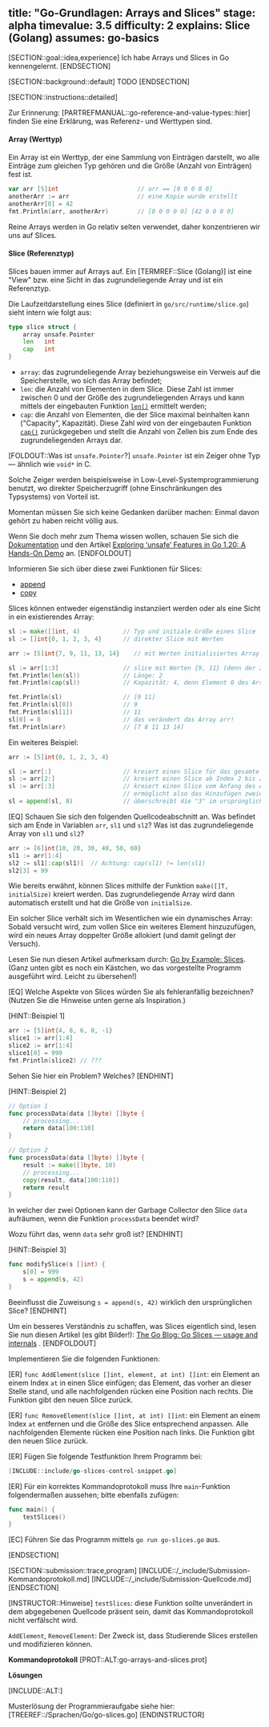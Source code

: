 title: "Go-Grundlagen: Arrays and Slices"
stage: alpha
timevalue: 3.5
difficulty: 2
explains: Slice (Golang)
assumes: go-basics
---

[SECTION::goal::idea,experience]
Ich habe Arrays und Slices in Go kennengelernt.
[ENDSECTION]

[SECTION::background::default]
TODO
[ENDSECTION]

[SECTION::instructions::detailed]

Zur Erinnerung: [PARTREFMANUAL::go-reference-and-value-types::hier] finden Sie eine 
Erklärung, was Referenz- und Werttypen sind.


#### Array (Werttyp)

Ein Array ist ein Werttyp, der eine Sammlung von Einträgen darstellt,
wo alle Einträge zum gleichen Typ gehören und die Größe (Anzahl von Einträgen) fest ist.

```go
var arr [5]int                      // arr == [0 0 0 0 0]
anotherArr := arr                   // eine Kopie wurde erstellt
anotherArr[0] = 42
fmt.Println(arr, anotherArr)        // [0 0 0 0 0] [42 0 0 0 0]
```

Reine Arrays werden in Go relativ selten verwendet, daher konzentrieren wir uns auf Slices.


#### Slice (Referenztyp)

Slices bauen immer auf Arrays auf.
Ein [TERMREF::Slice (Golang)] ist eine "View" bzw. eine Sicht in das zugrundeliegende Array
und ist ein Referenztyp.

Die Laufzeitdarstellung eines Slice (definiert in `go/src/runtime/slice.go`)
sieht intern wie folgt aus:

```go
type slice struct {
    array unsafe.Pointer
    len   int
    cap   int
}
```

* `array`: das zugrundeliegende Array beziehungsweise ein Verweis auf die Speicherstelle, wo sich
  das Array befindet;
* `len`: die Anzahl von Elementen in dem Slice.
  Diese Zahl ist immer zwischen 0 und der Größe des zugrundeliegenden Arrays und kann
  mittels der eingebauten Funktion
  [`len()`](https://pkg.go.dev/builtin#len)
  ermittelt werden;
* `cap`: die Anzahl von Elementen, die der Slice maximal beinhalten kann ("Capacity", Kapazität).
  Diese Zahl wird von der eingebauten Funktion
  [`cap()`](https://pkg.go.dev/builtin#cap)
  zurückgegeben und stellt die Anzahl von Zellen
  bis zum Ende des zugrundeliegenden Arrays dar.

[FOLDOUT::Was ist `unsafe.Pointer`?]
`unsafe.Pointer` ist ein Zeiger ohne Typ — ähnlich wie `void*` in C.

Solche Zeiger werden beispielsweise in Low-Level-Systemprogrammierung benutzt,
wo direkter Speicherzugriff (ohne Einschränkungen des Typsystems) von Vorteil ist.

Momentan müssen Sie sich keine Gedanken darüber machen: Einmal davon gehört
zu haben reicht völlig aus.

Wenn Sie doch mehr zum Thema wissen wollen, schauen Sie sich die
[Dokumentation](https://pkg.go.dev/unsafe#Pointer)
und den Artikel
[Exploring ‘unsafe’ Features in Go 1.20: A Hands-On Demo](https://medium.com/@bradford_hamilton/exploring-unsafe-features-in-go-1-20-a-hands-on-demo-7149ba82e6e1)
an.
[ENDFOLDOUT]

Informieren Sie sich über diese zwei Funktionen für Slices:

- [append](https://pkg.go.dev/builtin#append)
- [copy](https://pkg.go.dev/builtin#copy)

Slices können entweder eigenständig instanziiert werden oder als eine Sicht in ein existierendes Array:

```go
sl := make([]int, 4)            // Typ und initiale Größe eines Slice
sl := []int{0, 1, 2, 3, 4}      // direkter Slice mit Werten

arr := [5]int{7, 9, 11, 13, 14}    // mit Werten initialisiertes Array der Länge 5

sl := arr[1:3]                  // slice mit Werten {9, 11} (denn der zweite Index ist exklusiv)
fmt.Println(len(sl))            // Länge: 2
fmt.Println(cap(sl))            // Kapazität: 4, denn Element 0 des Arrays ist nicht für den Slice verfügbar

fmt.Println(sl)                 // [9 11]
fmt.Println(sl[0])              // 9
fmt.Println(sl[1])              // 11
sl[0] = 8                       // das verändert das Array arr!
fmt.Println(arr)                // [7 8 11 13 14]
```

Ein weiteres Beispiel:

```go
arr := [5]int{0, 1, 2, 3, 4}

sl := arr[:]                    // kreiert einen Slice für das gesamte ursprüngliche Array (len = 5, cap = 5)
sl := arr[2:]                   // kreiert einen Slice ab Index 2 bis zum Ende des Arrays (len = 3, cap = 3)
sl := arr[:3]                   // kreiert einen Slice vom Anfang des Arrays bis zu Index 3 (exklusiv) (len = 3, cap = 5),
                                // ermöglicht also das Hinzufügen zweier weiterer Elemente
sl = append(sl, 8)              // überschreibt die "3" im ursprünglichen Array arr!
```

[EQ] Schauen Sie sich den folgenden Quellcodeabschnitt an.
Was befindet sich am Ende in Variablen `arr`, `sl1` und `sl2`?
Was ist das zugrundeliegende Array von `sl1` und `sl2`?

```go
arr := [6]int{10, 20, 30, 40, 50, 60}
sl1 := arr[1:4]
sl2 := sl1[:cap(sl1)]  // Achtung: cap(sl1) != len(sl1)
sl2[3] = 99
```

<!-- time estimate: 10 min -->

Wie bereits erwähnt, können Slices mithilfe der Funktion `make([]T, initialSize)` kreiert werden.
Das zugrundeliegende Array wird dann automatisch erstellt und hat die Größe von `initialSize`.

Ein solcher Slice verhält sich im Wesentlichen wie ein dynamisches Array:
Sobald versucht wird, zum vollen Slice ein weiteres Element hinzuzufügen,
wird ein neues Array doppelter Größe allokiert (und damit gelingt der Versuch).

Lesen Sie nun diesen Artikel aufmerksam durch:
[Go by Example: Slices](https://gobyexample.com/slices).
(Ganz unten gibt es noch ein Kästchen, wo das vorgestellte Programm ausgeführt wird.
Leicht zu übersehen!)

[EQ] Welche Aspekte von Slices würden Sie als fehleranfällig bezeichnen?
(Nutzen Sie die Hinweise unten gerne als Inspiration.)

[HINT::Beispiel 1]
```go
arr := [5]int{4, 8, 6, 0, -1}
slice1 := arr[1:4]
slice2 := arr[1:4]
slice1[0] = 999
fmt.Println(slice2) // ???
```

Sehen Sie hier ein Problem?
Welches?
[ENDHINT]

[HINT::Beispiel 2]
```go
// Option 1
func processData(data []byte) []byte {
    // processing...
    return data[100:110]
}

// Option 2
func processData(data []byte) []byte {
    result := make([]byte, 10)
    // processing...
    copy(result, data[100:110])
    return result
}
```

In welcher der zwei Optionen kann der Garbage Collector den Slice `data` aufräumen,
wenn die Funktion `processData` beendet wird?

Wozu führt das, wenn `data` sehr groß ist?
[ENDHINT]

[HINT::Beispiel 3]
```go
func modifySlice(s []int) {
    s[0] = 999
    s = append(s, 42)
}
```

Beeinflusst die Zuweisung `s = append(s, 42)` wirklich den ursprünglichen Slice?
[ENDHINT]

Um ein besseres Verständnis zu schaffen, was Slices eigentlich sind,
lesen Sie nun diesen Artikel (es gibt Bilder!):
[The Go Blog: Go Slices — usage and internals](https://go.dev/blog/slices-intro)
.
[ENDFOLDOUT]

Implementieren Sie die folgenden Funktionen:

[ER] `func AddElement(slice []int, element, at int) []int`:
ein Element an einem Index `at` in einen Slice einfügen;
das Element, das vorher an dieser Stelle stand, und alle nachfolgenden rücken eine Position nach
rechts.
Die Funktion gibt den neuen Slice zurück.

[ER] `func RemoveElement(slice []int, at int) []int`:
ein Element an einem Index `at` entfernen und die Größe des Slice entsprechend anpassen.
Alle nachfolgenden Elemente rücken eine Position nach links.
Die Funktion gibt den neuen Slice zurück.

[ER] Fügen Sie folgende Testfunktion Ihrem Programm bei:
```go
[INCLUDE::include/go-slices-control-snippet.go]
```

[ER] Für ein korrektes Kommandoprotokoll muss Ihre `main`-Funktion folgendermaßen aussehen;
bitte ebenfalls zufügen:

```go
func main() {
    testSlices()
}
```

[EC] Führen Sie das Programm mittels `go run go-slices.go` aus.

<!-- time estimate: 40 min -->
[ENDSECTION]

[SECTION::submission::trace,program]
[INCLUDE::/_include/Submission-Kommandoprotokoll.md]
[INCLUDE::/_include/Submission-Quellcode.md]
[ENDSECTION]

[INSTRUCTOR::Hinweise]
`testSlices`:
diese Funktion sollte unverändert in dem abgegebenen Quellcode präsent sein,
damit das Kommandoprotokoll nicht verfälscht wird.

`AddElement`, `RemoveElement`:
Der Zweck ist, dass Studierende Slices erstellen und modifizieren können.

**Kommandoprotokoll**
[PROT::ALT:go-arrays-and-slices.prot]

**Lösungen**

[INCLUDE::ALT:]

Musterlösung der Programmieraufgabe siehe hier: [TREEREF::/Sprachen/Go/go-slices.go]
[ENDINSTRUCTOR]
